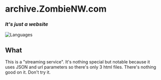 # archive.ZombieNW.com
### _It's just a website_
![Languages](https://badgen.net/badge/language/HTML%20CSS%20JS/red)

## What

This is a "streaming service". It's nothing special but notable because it uses JSON and url parameters so there's only 3 html files. There's nothing good on it. Don't try it.
